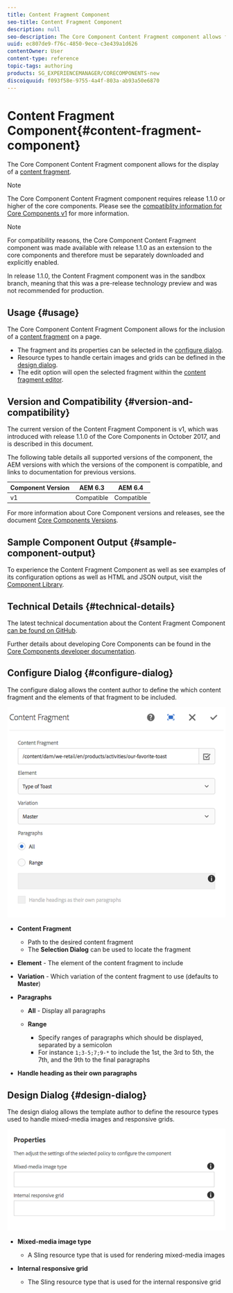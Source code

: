 ```yaml
---
title: Content Fragment Component
seo-title: Content Fragment Component
description: null
seo-description: The Core Component Content Fragment component allows for the display of a content fragment.
uuid: ec807de9-f76c-4850-9ece-c3e439a1d626
contentOwner: User
content-type: reference
topic-tags: authoring
products: SG_EXPERIENCEMANAGER/CORECOMPONENTS-new
discoiquuid: f093f58e-9755-4a4f-803a-ab93a50e6870
---
```


# Content Fragment Component{#content-fragment-component}

The Core Component Content Fragment component allows for the display of a [content fragment](https://helpx.adobe.com/experience-manager/6-4/assets/using/content-fragments.html).

>[!NOTE]
>
>The Core Component Content Fragment component requires release 1.1.0 or higher of the core components. Please see the [compatiblity information for Core Components v1](versions.md#main-pars_title_236368006) for more information.

>[!NOTE]
>
>For compatibility reasons, the Core Component Content Fragment component was made available with release 1.1.0 as an extension to the core components and therefore must be separately downloaded and explicitly enabled. 
>
>In release 1.1.0, the Content Fragment component was in the sandbox branch, meaning that this was a pre-release technology preview and was not recommended for production.

## Usage {#usage}

The Core Component Content Fragment Component allows for the inclusion of a [content fragment](https://helpx.adobe.com/experience-manager/6-4/assets/using/content-fragments.html) on a page.

* The fragment and its properties can be selected in the [configure dialog](content-fragment-component.md#main-pars_title_1002684262).
* Resource types to handle certain images and grids can be defined in the [design dialog](#contentbody_title_277392253).
* The edit option will open the selected fragment within the [content fragment editor](https://helpx.adobe.com/experience-manager/6-4/assets/using/content-fragments-editor.html).

## Version and Compatibility {#version-and-compatibility}

The current version of the Content Fragment Component is v1, which was introduced with release 1.1.0 of the Core Components in October 2017, and is described in this document.

The following table details all supported versions of the component, the AEM versions with which the versions of the component is compatible, and links to documentation for previous versions.

|Component Version|AEM 6.3|AEM 6.4|
|--- |--- |--- |
|v1|Compatible|Compatible|

For more information about Core Component versions and releases, see the document [Core Components Versions](versions.md).

## Sample Component Output {#sample-component-output}

To experience the Content Fragment Component as well as see examples of its configuration options as well as HTML and JSON output, visit the [Component Library](http://opensource.adobe.com/aem-core-wcm-components/library/content-fragment.html).

## Technical Details {#technical-details}

The latest technical documentation about the Content Fragment Component [can be found on GitHub](https://github.com/adobe/aem-core-wcm-components/blob/master/extension/contentfragment/content/src/content/jcr_root/apps/core/wcm/extension/components/contentfragment/v1/contentfragment).

Further details about developing Core Components can be found in the [Core Components developer documentation](developing.md). 

## Configure Dialog {#configure-dialog}

The configure dialog allows the content author to define the which content fragment and the elements of that fragment to be included.

![](assets/chlimage_1-87.png)

* **Content Fragment**

  * Path to the desired content fragment
  * The **Selection Dialog** can be used to locate the fragment

* **Element** - The element of the content fragment to include
* **Variation** - Which variation of the content fragment to use (defaults to **Master**)

* **Paragraphs**

  * **All** - Display all paragraphs
  * **Range**

    * Specify ranges of paragraphs which should be displayed, separated by a semicolon
    * For instance `1;3-5;7;9-*` to include the 1st, the 3rd to 5th, the 7th, and the 9th to the final paragraphs

* **Handle heading as their own paragraphs**

## Design Dialog {#design-dialog}

The design dialog allows the template author to define the resource types used to handle mixed-media images and responsive grids.

![](assets/chlimage_1-88.png)

* **Mixed-media image type**

  * A Sling resource type that is used for rendering mixed-media images

* **Internal responsive grid**

  * The Sling resource type that is used for the internal responsive grid